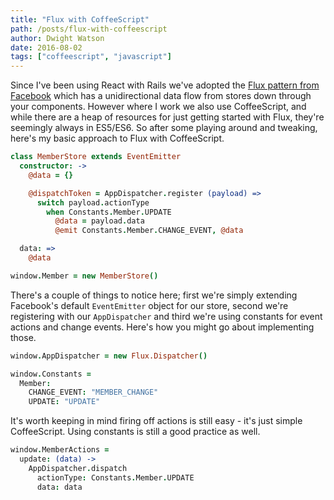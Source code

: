 ```yaml
---
title: "Flux with CoffeeScript"
path: /posts/flux-with-coffeescript
author: Dwight Watson
date: 2016-08-02
tags: ["coffeescript", "javascript"]
---
```


Since I've been using React with Rails we've adopted the [Flux pattern from Facebook](https://facebook.github.io/flux/) which has a unidirectional data flow from stores down through your components. However where I work we also use CoffeeScript, and while there are a heap of resources for just getting started with Flux, they're seemingly always in ES5/ES6. So after some playing around and tweaking, here's my basic approach to Flux with CoffeeScript.

```coffee
class MemberStore extends EventEmitter
  constructor: ->
    @data = {}

    @dispatchToken = AppDispatcher.register (payload) =>
      switch payload.actionType
        when Constants.Member.UPDATE
          @data = payload.data
          @emit Constants.Member.CHANGE_EVENT, @data

  data: =>
    @data

window.Member = new MemberStore()
```

There's a couple of things to notice here; first we're simply extending Facebook's default `EventEmitter` object for our store, second we're registering with our `AppDispatcher` and third we're using constants for event actions and change events. Here's how you might go about implementing those.

```coffee
window.AppDispatcher = new Flux.Dispatcher()

window.Constants =
  Member:
    CHANGE_EVENT: "MEMBER_CHANGE"
    UPDATE: "UPDATE"
```

It's worth keeping in mind firing off actions is still easy - it's just simple CoffeeScript. Using constants is still a good practice as well.

```coffee
window.MemberActions =
  update: (data) ->
    AppDispatcher.dispatch
      actionType: Constants.Member.UPDATE
      data: data
```
